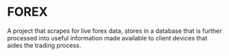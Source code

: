 # FOREX
A project that scrapes for live forex data, stores in a database that is further processed into useful information made available to client devices that aides the trading process.
